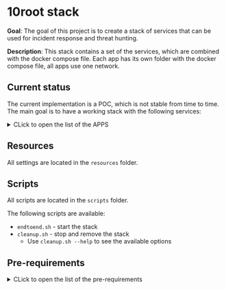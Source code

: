 # 10root stack

**Goal**: The goal of this project is to create a stack of services that can be used for incident response and threat hunting.

**Description**: This stack contains a set of the services, which are combined with the docker compose file. Each app has its own folder with the docker compose file, all apps use one network.

## Current status

The current implementation is a POC, which is not stable from time to time. The main goal is to have a working stack with the following services:

<details>
  <summary>CLick to open the list of the APPS</summary>

This stack is growing, you find a complete list of the services in the file `resources/default.env` in the environment variable `APPS_TO_INSTALL`.

1. **[CyberChef](https://github.com/gchq/CyberChef)**. Description: CyberChef is a simple, intuitive web app for carrying out all manners of "cyber" operations within a web browser.
2. **[ELK](https://github.com/deviantony/docker-elk)**. Description: Elasticsearch, Kibana & Logstash. The ELK stack is a log management platform for collecting, searching, and analyzing logs.
3. **[Iris](https://github.com/dfir-iris/iris-web/tree/master)**. Description: Iris is a web collaborative platform aiming to help incident responders sharing technical details during investigations.
4.  **[Nightingale](https://github.com/nightingaleproject/nightingale)**. Description: An Open Source Next Generation Electronic Death Registration System.
5. **[Portainer](https://github.com/portainer/portainer)**. Description: Portainer is a lightweight management UI that allows you to easily manage your different Docker environments (Docker hosts or Swarm clusters).
6. **[Strelka](https://github.com/target/strelka/)** Description: Strelka is a real-time file scanning system used for threat hunting, threat detection, and incident response.
7. **[Timesketch](https://github.com/google/timesketch)**. Description: Timesketch is an open-source tool for collaborative forensic timeline analysis.
8. **[Velociraptor](https://github.com/Velocidex/velociraptor)**. Description: Velociraptor is a tool for collecting host-based state information using The Velociraptor Query Language (VQL) queries.
9. **[Nginx](https://github.com/nginx/nginx)**. Description: Nginx is a web server that proxy all requests to the services in this stack.

</details>

## Resources

All settings are located in the `resources` folder.

## Scripts

All scripts are located in the `scripts` folder.

The following scripts are available:
- `endtoend.sh` - start the stack
- `cleanup.sh` - stop and remove the stack
  - Use `cleanup.sh --help` to see the available options

## Pre-requirements

<details>
  <summary>CLick to open the list of the pre-requirements</summary>

This stack is growing,
you find a complete list of the requirements in the file `resources/default.env` in the environment variable `REQUIRED_PACKAGES`.

- Docker; client and server ~ 20.10
- docker compose plugin v2 ~ 2.26
- Git ~ 2.34
- [yq](https://github.com/mikefarah/yq/#install) ~ 4.44
- bash shell ~ 5.0
- unzip ~ 6.0
- rsync ~ 3.2

</details>
